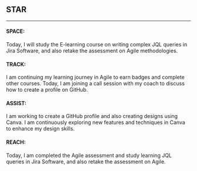 ## STAR
---
#### SPACE: 
Today, I will study the E-learning course on writing complex JQL queries in Jira Software, and also retake the assessment on Agile methodologies.

#### TRACK:
I am continuing my learning journey in Agile to earn badges and complete other courses. Today, I am joining a call session with my coach to discuss how to create a profile on GitHub.

#### ASSIST:
I am working to create a GitHub profile and also creating designs using Canva. I am continuously exploring new features and techniques in Canva to enhance my design skills.

#### REACH: 
Today, I am completed the Agile assessment and study learning JQL queries in Jira Software, and also retake the assessment on Agile.